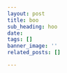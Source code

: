 ```yaml
---
layout: post
title: boo
sub_heading: hoo
date: 
tags: []
banner_image: ''
related_posts: []

---
```

